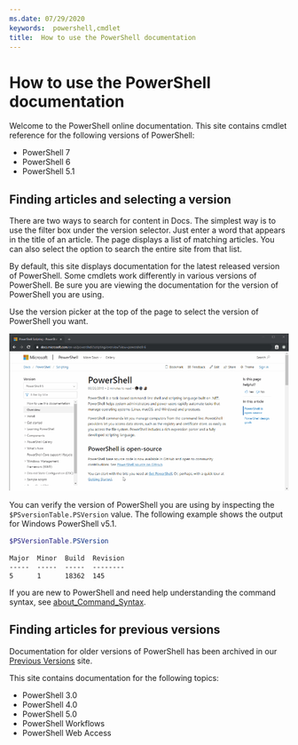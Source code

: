 ```yaml
---
ms.date: 07/29/2020
keywords:  powershell,cmdlet
title:  How to use the PowerShell documentation
---
```

# How to use the PowerShell documentation

Welcome to the PowerShell online documentation. This site contains cmdlet reference for the
following versions of PowerShell:

- PowerShell 7
- PowerShell 6
- PowerShell 5.1

## Finding articles and selecting a version

There are two ways to search for content in Docs. The simplest way is to use the filter box under
the version selector. Just enter a word that appears in the title of an article. The page displays
a list of matching articles. You can also select the option to search the entire site from that
list.

By default, this site displays documentation for the latest released version of PowerShell. Some
cmdlets work differently in various versions of PowerShell. Be sure you are viewing the
documentation for the version of PowerShell you are using.

Use the version picker at the top of the page to select the version of PowerShell you want.

![Using the version picker](media/how-to-use-docs/version-search.gif)

You can verify the version of PowerShell you are using by inspecting the `$PSversionTable.PSVersion`
value. The following example shows the output for Windows PowerShell v5.1.

```powershell
$PSVersionTable.PSVersion
```

```Output
Major  Minor  Build  Revision
-----  -----  -----  --------
5      1      18362  145
```

If you are new to PowerShell and need help understanding the command syntax, see [about_Command_Syntax](/powershell/module/microsoft.powershell.core/about/about_command_syntax).

## Finding articles for previous versions

Documentation for older versions of PowerShell has been archived in our
[Previous Versions](https://aka.ms/PSLegacyDocs) site.

This site contains documentation for the following topics:

- PowerShell 3.0
- PowerShell 4.0
- PowerShell 5.0
- PowerShell Workflows
- PowerShell Web Access

